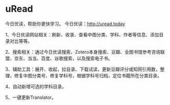 # uRead
今日优读，帮助你更快学习。
今日优读：http://uread.today

1、今日优读网站相关：刷新、收录、查看中图分类、学科、作者等信息、添加目录对比等等。

2、搜索相关：通过今日优读搜索、Zotero本身搜索、豆瓣、全图书馆参考咨询联盟、京东、当当、百度、谷歌搜索，以及搜索电子书。

3、辅助工具：展开、收起，拉目录、下载试读，更新豆瓣评分或知网引用数，整理，修复中图分类号、修复学科号，根据学科号归档，定位书籍所在分类目录。

4、自动新增可选的学科目录。

5、一键更新Translator。